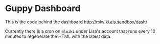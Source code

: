 # Guppy Dashboard

This is the code behind the dashboard http://mlwiki.ais.sandbox/dash/

Currently there is a cron on `mlwiki` under Lisa's account that runs every 10 minutes
to regenerate the HTML with the latest data.

